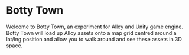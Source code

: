 # Botty Town

Welcome to Botty Town, an experiment for Alloy and Unity game engine. Botty Town will load up Alloy assets onto a map grid centred around a lat/lng position and allow you to walk around and see these assets in 3D space.
